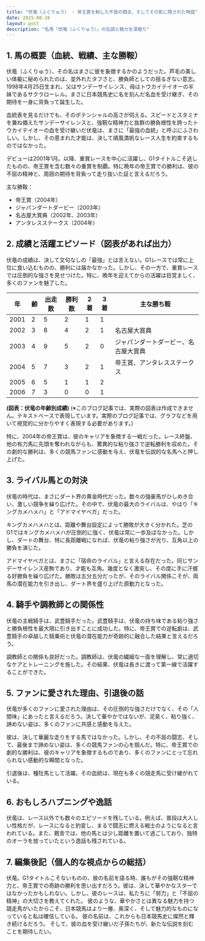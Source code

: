 ```yaml
---
title: "伏竜（ふくりゅう） - 帝王賞を制した不屈の闘志、そしてその影に隠された物語"
date: 2025-08-26
layout: post
description: "名馬『伏竜（ふくりゅう）』の伝説と魅力を深堀り"
---
```


## 1. 馬の概要（血統、戦績、主な勝鞍）

伏竜（ふくりゅう）、その名はまさに彼を象徴するかのようだった。芦毛の美しい体躯に秘められたのは、並外れたタフさと、勝負師としての揺るぎない意志。1998年4月25日生まれ、父はサンデーサイレンス、母はトウカイテイオーの半妹であるサクラローレル。まさに日本競馬史に名を刻んだ名血を受け継ぎ、その期待を一身に背負って誕生した。

血統表を見るだけでも、そのポテンシャルの高さが伺える。スピードとスタミナを兼ね備えたサンデーサイレンスと、強靭な精神力と抜群の勝負根性を誇ったトウカイテイオーの血を受け継いだ伏竜は、まさに「最強の血統」と呼ぶにふさわしい。しかし、その恵まれた才能は、決して順風満帆なレース人生を約束するものではなかった。

デビューは2001年1月。以降、重賞レースを中心に活躍し、G1タイトルこそ逃したものの、帝王賞を含む数々の重賞を制覇。特に晩年の帝王賞での勝利は、彼の不屈の精神と、周囲の期待を背負って走り抜いた証と言えるだろう。

主な勝鞍：
* 帝王賞（2004年）
* ジャパンダートダービー（2003年）
* 名古屋大賞典（2002年、2003年）
* アンタレスステークス（2004年）


## 2. 成績と活躍エピソード（図表があれば出力）

伏竜の成績は、決して文句なしの「最強」とは言えない。G1レースでは常に上位に食い込むものの、勝利には届かなかった。しかし、その一方で、重賞レースでは圧倒的な強さを見せつけた。特に、晩年を迎えてからの活躍は目覚ましく、多くのファンを魅了した。

| 年 | 齢 | 出走数 | 勝利数 | 2着 | 3着 | 主な勝ち鞍 |
|---|---|---|---|---|---|---|
| 2001 | 2 | 5 | 2 | 1 | 1 |  |
| 2002 | 3 | 8 | 4 | 2 | 1 | 名古屋大賞典 |
| 2003 | 4 | 9 | 5 | 2 | 0 | ジャパンダートダービー、名古屋大賞典 |
| 2004 | 5 | 7 | 3 | 2 | 1 | 帝王賞、アンタレスステークス |
| 2005 | 6 | 5 | 1 | 1 | 2 |  |
| 2006 | 7 | 3 | 0 | 0 | 1 |  |


**(図表：伏竜の年齢別成績)**  (※このブログ記事では、実際の図表は作成できません。テキストベースで表現しています。実際のブログ記事では、グラフなどを用いて視覚的に分かりやすく表現する必要があります。)


特に、2004年の帝王賞は、彼のキャリアを象徴する一戦だった。レース終盤、他の有力馬に先頭を奪われながらも、驚異的な粘り強さで逆転勝利を収めた。その劇的な勝利は、多くの競馬ファンに感動を与え、伏竜を伝説的な名馬へと押し上げた。


## 3. ライバル馬との対決

伏竜の時代は、まさにダート界の黄金時代だった。数々の強豪馬がひしめき合い、激しい競争を繰り広げた。その中で、伏竜の最大のライバルは、やはり「キングカメハメハ」と「アドマイヤベガ」だった。

キングカメハメハとは、距離や舞台設定によって勝敗が大きく分かれた。芝のG1ではキングカメハメハが圧倒的に強く、伏竜は常に一歩及ばなかった。しかし、ダートの舞台、特に長距離戦になれば、伏竜の粘り強さが光り、互角以上の勝負を演じた。

アドマイヤベガとは、まさに「宿命のライバル」と言える存在だった。同じサンデーサイレンス産駒であり、才能も互角。幾度となく激突し、その度に手に汗握る好勝負を繰り広げた。勝敗は五分五分だったが、そのライバル関係こそが、両馬の潜在能力を引き出し、ダート界を盛り上げた原動力となった。


## 4. 騎手や調教師との関係性

伏竜の主戦騎手は、武豊騎手だった。武豊騎手は、伏竜の持ち味である粘り強さと勝負根性を最大限に引き出すことに成功した。特に、帝王賞での逆転劇は、武豊騎手の卓越した騎乗術と伏竜の潜在能力が奇跡的に融合した結果と言えるだろう。

調教師との関係も良好だった。調教師は、伏竜の繊細な一面を理解し、常に適切なケアとトレーニングを施した。その結果、伏竜は長きに渡って第一線で活躍することができた。


## 5. ファンに愛された理由、引退後の話

伏竜が多くのファンに愛された理由は、その圧倒的な強さだけでなく、その「人間味」にあったと言えるだろう。決して華やかではないが、泥臭く、粘り強く、諦めない姿は、多くのファンに共感と感動を与えた。

彼は、決して華麗な走りをする馬ではなかった。しかし、その不屈の闘志、そして、最後まで諦めない姿は、多くの競馬ファンの心を掴んだ。特に、帝王賞での劇的な勝利は、彼のキャリアを象徴するものであり、多くのファンにとって忘れられない感動的な瞬間となった。

引退後は、種牡馬として活躍。その血統は、現在も多くの競走馬に受け継がれている。


## 6. おもしろハプニングや逸話

伏竜は、レース以外でも数々のエピソードを残している。例えば、普段は大人しい性格だが、レースになると豹変し、まるで闘志に燃える戦士のようになると言われている。また、厩舎では、他の馬とは少し距離を置いて過ごしており、独特のオーラを放っていたという逸話も残されている。


## 7. 編集後記（個人的な視点からの総括）

伏竜。G1タイトルこそないものの、彼の名前を語る時、誰もがその強靭な精神力と、帝王賞での奇跡の勝利を思い出すだろう。彼は、決して華やかなスターではなかったかもしれない。しかし、彼のレースは、私たちに「努力」と「不屈の精神」の大切さを教えてくれた。  彼のような、華やかさとは異なる魅力を持つ競走馬がいたからこそ、日本競馬はより一層、奥深く、そして魅力的なものになっていると私は確信している。  彼の名前は、これからも日本競馬史に燦然と輝き続けるだろう。  そして、彼の血を受け継いだ子孫たちが、新たな伝説を刻むことを期待したい。
